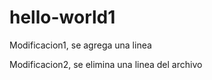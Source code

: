 # hello-world1

Modificacion1, se agrega una linea

Modificacion2, se elimina una linea del archivo
